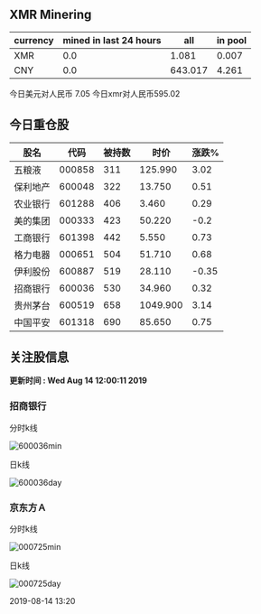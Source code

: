 ## XMR Minering

|currency|mined in last 24 hours|all|in pool|
|---|---|---|---|
|XMR|0.0|1.081|0.007|
|CNY|0.0|643.017|4.261|

今日美元对人民币 7.05	今日xmr对人民币595.02


## 今日重仓股 

|股名|代码|被持数|时价|涨跌%|
|---|---|---|---|---|
|五粮液|000858|311|125.990|3.02|
|保利地产|600048|322|13.750|0.51|
|农业银行|601288|406|3.460|0.29|
|美的集团|000333|423|50.220|-0.2|
|工商银行|601398|442|5.550|0.73|
|格力电器|000651|504|51.710|0.68|
|伊利股份|600887|519|28.110|-0.35|
|招商银行|600036|530|34.960|0.32|
|贵州茅台|600519|658|1049.900|3.14|
|中国平安|601318|690|85.650|0.75|

## 关注股信息
**更新时间 : Wed Aug 14 12:00:11 2019**
### 招商银行 
分时k线

![600036min](http://image.sinajs.cn/newchart/min/n/sh600036.gif)

日k线

![600036day](http://image.sinajs.cn/newchart/daily/n/sh600036.gif)

### 京东方Ａ 
分时k线

![000725min](http://image.sinajs.cn/newchart/min/n/sz000725.gif)

日k线

![000725day](http://image.sinajs.cn/newchart/daily/n/sz000725.gif)

2019-08-14 13:20